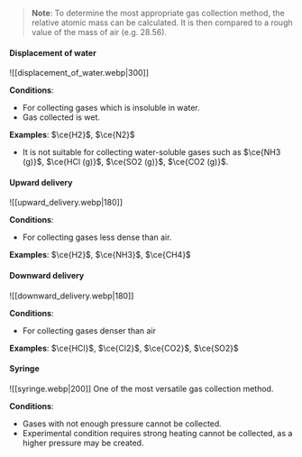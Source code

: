 > **Note**:
> To determine the most appropriate gas collection method, the relative atomic mass can be calculated. It is then compared to a rough value of the mass of air (e.g. 28.56).
#### Displacement of water
![[displacement_of_water.webp|300]]

**Conditions**:
- For collecting gases which is insoluble in water.
- Gas collected is wet.

**Examples**: $\ce{H2}$, $\ce{N2}$
- It is not suitable for collecting water-soluble gases such as $\ce{NH3 (g)}$, $\ce{HCl (g)}$, $\ce{SO2 (g)}$, $\ce{CO2 (g)}$.

#### Upward delivery
![[upward_delivery.webp|180]]

**Conditions**:
- For collecting gases less dense than air.

**Examples**: $\ce{H2}$, $\ce{NH3}$, $\ce{CH4}$

#### Downward delivery
![[downward_delivery.webp|180]]

**Conditions**:
- For collecting gases denser than air

**Examples**: $\ce{HCl}$, $\ce{Cl2}$, $\ce{CO2}$, $\ce{SO2}$

#### Syringe
![[syringe.webp|200]]
One of the most versatile gas collection method.

**Conditions**:
- Gases with not enough pressure cannot be collected.
- Experimental condition requires strong heating cannot be collected, as a higher pressure may be created.

